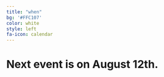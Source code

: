 ```yaml
---
title: "when"
bg: '#FFC107'
color: white
style: left
fa-icon: calendar
---
```


# Next event is on August 12th.
